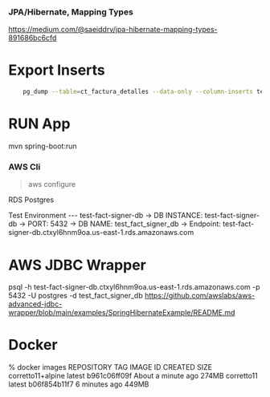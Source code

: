 ### JPA/Hibernate, Mapping Types
https://medium.com/@saeiddrv/jpa-hibernate-mapping-types-891686bc6cfd

# Export Inserts
```bash 
    pg_dump --table=ct_factura_detalles --data-only --column-inserts test > detalle.sql
```

# RUN App
mvn spring-boot:run

### AWS Cli
> aws configure

RDS Postgres 

Test Environment
--- test-fact-signer-db
-> DB INSTANCE:  test-fact-signer-db
-> PORT: 5432
-> DB NAME: test_fact_signer_db
-> Endpoint: test-fact-signer-db.ctxyl6hnm9oa.us-east-1.rds.amazonaws.com

# AWS JDBC Wrapper
psql -h test-fact-signer-db.ctxyl6hnm9oa.us-east-1.rds.amazonaws.com -p 5432 -U postgres -d test_fact_signer_db
https://github.com/awslabs/aws-advanced-jdbc-wrapper/blob/main/examples/SpringHibernateExample/README.md


# Docker

% docker images
REPOSITORY          TAG       IMAGE ID       CREATED              SIZE
corretto11+alpine   latest    b961c06ff09f   About a minute ago   274MB
corretto11          latest    b06f854b11f7   6 minutes ago        449MB